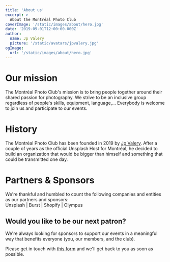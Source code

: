 ```yaml
---
title: 'About us'
excerpt: >
  About the Montréal Photo Club
coverImage: '/static/images/about/hero.jpg'
date: '2019-09-01T12:00:00.000Z'
author:
  name: Jp Valery
  picture: '/static/avatars/jpvalery.jpg'
ogImage:
  url: '/static/images/about/hero.jpg'
---
```


# Our mission

The Montréal Photo Club's mission is to bring people together around their shared passion for photography. We strive to be an inclusive group regardless of people's skills, equipment, language,... Everybody is welcome to join us and participate to our events.

# History

The Montréal Photo Club has been founded in 2019 by [Jp Valery](/authors/jp-valery). After a couple of years as the official Unsplash Host for Montréal, he decided to build an organization that would be bigger than himself and something that could be transmitted one day.

# Partners & Sponsors

We're thankful and humbled to count the following companies and entities as our partners and sponsors:<br />
Unsplash | Burst | Shopify | Olympus

## Would you like to be our next patron?

We're always looking for sponsors to support our events in a meaningful way that benefits everyone (you, our members, and the club).

Please get in touch with [this form](https://jpvalery.typeform.com/to/uxN4cg) and we'll get back to you as soon as possible.

